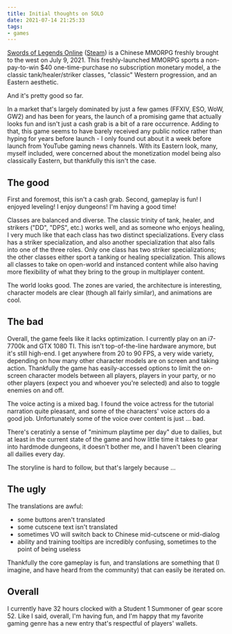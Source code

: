 ```yaml
---
title: Initial thoughts on SOLO
date: 2021-07-14 21:25:33
tags:
- games
---
```


[Swords of Legends Online](https://join.solo.gameforge.com/en_US/) ([Steam](https://store.steampowered.com/app/1418100/Swords_of_Legends_Online/)) is a Chinese MMORPG freshly brought to the west on July 9, 2021. This freshly-launched MMORPG sports a non-pay-to-win $40 one-time-purchase no subscription monetary model, a the classic tank/healer/striker classes, "classic" Western progression, and an Eastern aesthetic.

And it's pretty good so far.

<!-- more -->

In a market that's largely dominated by just a few games (FFXIV, ESO, WoW, GW2) and has been for years, the launch of a promising game that actually looks fun and isn't just a cash grab is a bit of a rare occurrence. Adding to that, this game seems to have barely received any public notice rather than hyping for years before launch - I only found out about it a week before launch from YouTube gaming news channels. With its Eastern look, many, myself included, were concerned about the monetization model being also classically Eastern, but thankfully this isn't the case.

## The good

First and foremost, this isn't a cash grab. Second, gameplay is fun! I enjoyed leveling! I enjoy dungeons! I'm having a good time!

Classes are balanced and diverse. The classic trinity of tank, healer, and strikers ("DD", "DPS", etc.) works well, and as someone who enjoys healing, I very much like that each class has two distinct specializations. Every class has a striker specialization, and also another specialization that also falls into one of the three roles. Only one class has two striker specializations; the other classes either sport a tanking or healing specialization. This allows all classes to take on open-world and instanced content while also having more flexibility of what they bring to the group in multiplayer content.

The world looks good. The zones are varied, the architecture is interesting, character models are clear (though all fairly similar), and animations are cool.

## The bad

Overall, the game feels like it lacks optimization. I currently play on an i7-7700k and GTX 1080 TI. This isn't top-of-the-line hardware anymore, but it's still high-end. I get anywhere from 20 to 90 FPS, a very wide variety, depending on how many other character models are on screen and taking action. Thankfully the game has easily-accessed options to limit the on-screen character models between all players, players in your party, or no other players (expect you and whoever you're selected) and also to toggle enemies on and off.

The voice acting is a mixed bag. I found the voice actress for the tutorial narration quite pleasant, and some of the characters' voice actors do a good job. Unfortunately some of the voice over content is just ... bad.

There's ceratinly a sense of "minimum playtime per day" due to dailies, but at least in the current state of the game and how little time it takes to gear into hardmode dungeons, it doesn't bother me, and I haven't been clearing all dailies every day.

The storyline is hard to follow, but that's largely because ...

## The ugly

The translations are awful:

- some buttons aren't translated
- some cutscene text isn't translated
- sometimes VO will switch back to Chinese mid-cutscene or mid-dialog
- ability and training tooltips are incredibly confusing, sometimes to the point of being useless

Thankfully the core gameplay is fun, and translations are something that (I imagine, and have heard from the community) that can easily be iterated on.

## Overall

I currently have 32 hours clocked with a Student 1 Summoner of gear score 52. Like I said, overall, I'm having fun, and I'm happy that my favorite gaming genre has a new entry that's respectful of players' wallets.
